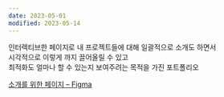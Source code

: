 ```yaml
---
date: 2023-05-01
modified: 2023-05-14
---
```


인터렉티브한 페이지로 내 프로젝트들에 대해 일괄적으로 소개도 하면서  
시각적으로 이렇게 까지 끌어올릴 수 있고  
최적화도 얼마나 할 수 있는지 보여주려는 목적을 가진 포트폴리오

[소개를 위한 페이지 – Figma](https://www.figma.com/file/bYbDdeWbq4pq61ldsJEmrA/%EC%86%8C%EA%B0%9C%EB%A5%BC-%EC%9C%84%ED%95%9C-%ED%8E%98%EC%9D%B4%EC%A7%80?node-id=0%3A1&t=SMf8OAi7ynda3sNz-1)
